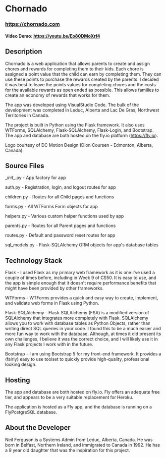 # Chornado
### https://chornado.com
#### Video Demo: https://youtu.be/Eo80DMoXrf4

## Description

Chornado is a web application that allows parents to create and assign chores and rewards for completing them to their kids. Each chore is assigned a point value that the child can earn by completing them. They can use these points to purchase the rewards created by the parents. I decided it was best to leave the points values for completing chores and the costs for the available rewards as open ended as possible. This allows families to create an economy of rewards that works for them.

The app was developed using VisualStudio Code. The bulk of the development was completed in Leduc, Alberta and Lac De Gras, Northwest Territories in Canada.

The project is built in Python using the Flask framework. It also uses WTForms, SQLAlchemy, Flask-SQLAlchemy, Flask-Login, and Bootstrap. The app and database are both hosted on the fly.io platform (https://fly.io).

Logo courtesy of DC Motion Design (Dion Coursen - Edmonton, Alberta, Canada)

## Source Files
\__init__.py - App factory for app

auth.py - Registration, login, and logout routes for app

children.py - Routes for all Child pages and functions

forms.py - All WTForms Form objects for app

helpers.py - Various custom helper functions used by app

parents.py - Routes for all Parent pages and functions

routes.py - Default and password reset routes for app

sql_models.py - Flask-SQLAlchemy ORM objects for app's database tables

## Technology Stack
Flask - I used Flask as my primary web framework as it is one I've used a couple of times before, including in Week 9 of CS50. It is easy to use, and the app is simple enough that it doesn't require performance benefits that might have been provided by other frameworks.

WTForms - WTForms provides a quick and easy way to create, implement, and validate web forms in Flask using Python.

Flask-SQLAlchemy - Flask-SQLAlchemy (FSA) is a modified version of SQLAlchemy that integrates more completely with Flask. SQLAlchemy allows you to work with database tables as Python Objects, rather than writing direct SQL queries in your code. I found this to be a much easier and more fun way to work with the database. Although, at times it did present its own challenges, I believe it was the correct choice, and I will likely use it in any Flask projects I work with in the future.

Bootstrap - I am using Bootstrap 5 for my front-end framework. It provides a (fairly) easy to use toolset to quickly provide high-quality, professional looking design.

## Hosting
The app and database are both hosted on fly.io. Fly offers an adequate free tier, and appears to be a very suitable replacement for Heroku.

The application is hosted as a Fly app, and the database is running on a FlyPostgreSQL database.

## About the Developer
Neil Ferguson is a Systems Admin from Leduc, Alberta, Canada. He was born in Belfast, Northern Ireland, and immigrated to Canada in 1992. He has a 9 year old daughter that was the inspiration for this project.
